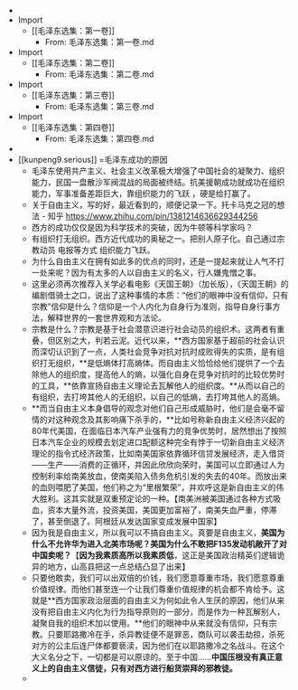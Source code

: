 - 
- Import
    - [[毛泽东选集：第一卷]]
        - From: 毛泽东选集：第一卷.md
- Import
    - [[毛泽东选集：第二卷]]
        - From: 毛泽东选集：第二卷.md
- Import
    - [[毛泽东选集：第三卷]]
        - From: 毛泽东选集：第三卷.md
- Import
    - [[毛泽东选集：第四卷]]
        - From: 毛泽东选集：第四卷.md
- 
- [[kunpeng9.serious]] =毛泽东成功的原因
    - 毛泽东使用共产主义、社会主义改革极大增强了中国社会的凝聚力、组织能力，民国一盘散沙军阀混战的局面被终结。抗美援朝成功就成功在组织能力，军事准备差距巨大，靠组织能力的飞跃 ，硬是给打赢了。
    - 关于自由主义，写的好，最近看到的，顺便记录一下。托卡马克之冠的想法 - 知乎
https://www.zhihu.com/pin/1381214636629344256
    - 西方的成功仅仅是因为科学技术的突破，因为牛顿等科学家吗？
    - 有组织打无组织。西方近代成功的奥秘之一。把别人原子化。自己通过宗教动员 电报等方式 组织能力飞跃。
    - 为什么自由主义在拥有如此多的优点的同时，还是一提起来就让人气不打一处来呢？因为有太多的人以自由主义的名义，行人嫌鬼憎之事。
    - 这里必须再次推荐入关学必看电影《天国王朝》（加长版），《天国王朝》的编剧借骑士之口，说出了这种事情的本质：“他们的眼神中没有信仰，只有宗教”信仰是什么？信仰是一个人内化为自身行为准则，指导自身行事方法，解释世界的一套世界观和方法论。
    - 宗教是什么？宗教是基于社会潜意识进行社会动员的组织术。这两者有重叠，但区别之大，判若云泥。近代以来，**西方国家基于超前的社会认识而深切认识到了一点，人类社会竞争对抗对抗时成败得失的实质，是有组织打无组织，**是低熵体打高熵体。而自由主义恰恰给他们提供了一个去除他人的组织度，提高他人的熵，以强化自身在竞争对抗时的比较优势时的工具，**依靠宣扬自由主义理论去瓦解他人的组织度。**从而以自己的有组织，去打垮其他人的无组织，以自己的低熵，去打垮其他人的高熵。
    - **而当自由主义本身倡导的观念对他们自己形成威胁时，他们是会毫不留情的对这种观念及其影响痛下杀手的，**比如号称新自由主义经济兴起的80年代美国，在面临日本汽车产业强有力的竞争优势时，居然想出了按照日本汽车企业的规模去划定进口配额这种完全有悖于一切新自由主义经济理论的指令式经济政策，比如南美国家依靠循环信贷发展经济，走入借贷——生产——消费的正循环，并因此欣欣向荣时，美国可以立即通过人为控制利率给南美放血，使南美陷入债务危机引发的失去的40年。而放出来的血则喂肥了美国，他们称之为“里根繁荣”，并欢呼这是新自由主义的伟大胜利。这其实就是双重预定论的一种。【南美洲被美国通过各种方式吸血，资本大量外流，投资美国，美国更加富裕了，南美失血严重，停滞了，甚至倒退了。阿根廷从发达国家变成发展中国家】
    - 因为我是自由主义，所以我可以不搞自由主义。真要是自由主义，**美国为什么不允许华为进入北美市场呢？美国为什么不敢把F135发动机敞开了对中国卖呢？**【**因为我素质高所以我素质低**，这正是美国政治精英们逻辑诡异的地方，山高县把这一点总结凸显了出来】
    - 只要他敢卖，我们可以出双倍的价钱，我们愿意尊重市场，我们愿意尊重价值规律。而他们甚至连一个让我们尊重价值规律的机会都不肯给予。这就是**西方国家政治层面的自由主义为何如此令人生厌的原因，他们从来没有把自由主义内化为行为指导原则的一部分，而是作为一种瓦解别人，凝聚自我的组织术加以使用。**他们的眼神中从来就没有信仰，只有宗教。只要耶路撒冷在手，杀异教徒便不是罪恶，商队可以袭击劫掠，杀死对方的公主后连尸体都要亵渎，因为他们在以耶路撒冷之名战斗。在这个大义名分之下，一切都是可以原谅的。至于中国……**中国压根没有真正意义上的自由主义信徒，只有对西方进行船货崇拜的邪教徒。**
    - 
